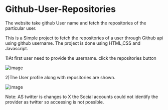 # Github-User-Repositories
The website take github User name and fetch the repositories of the particular user.

This is a Simple project to fetch the repositories of a user through Github api using github username.
The project is done using HTML,CSS and Javascript.

1)At first user need to provide the username. click the repositories button

![image](https://github.com/Muralidhar-leo/Github-User-Repositories/assets/129084859/2b8f2123-a7b4-4def-a59b-4432e43d0003)


2)The User profile along with repositories are shown.

![image](https://github.com/Muralidhar-leo/Github-User-Repositories/assets/129084859/c84ee5b3-9a76-4efd-9e8a-60c0158d9394)


Note: AS twitter is changes to X the Social accounts could not identify the provider as twitter so acceesing is not possible.




